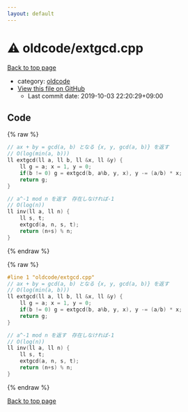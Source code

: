 ```yaml
---
layout: default
---
```


<!-- mathjax config similar to math.stackexchange -->
<script type="text/javascript" async
  src="https://cdnjs.cloudflare.com/ajax/libs/mathjax/2.7.5/MathJax.js?config=TeX-MML-AM_CHTML">
</script>
<script type="text/x-mathjax-config">
  MathJax.Hub.Config({
    TeX: { equationNumbers: { autoNumber: "AMS" }},
    tex2jax: {
      inlineMath: [ ['$','$'] ],
      processEscapes: true
    },
    "HTML-CSS": { matchFontHeight: false },
    displayAlign: "left",
    displayIndent: "2em"
  });
</script>

<script type="text/javascript" src="https://cdnjs.cloudflare.com/ajax/libs/jquery/3.4.1/jquery.min.js"></script>
<script src="https://cdn.jsdelivr.net/npm/jquery-balloon-js@1.1.2/jquery.balloon.min.js" integrity="sha256-ZEYs9VrgAeNuPvs15E39OsyOJaIkXEEt10fzxJ20+2I=" crossorigin="anonymous"></script>
<script type="text/javascript" src="../../assets/js/copy-button.js"></script>
<link rel="stylesheet" href="../../assets/css/copy-button.css" />


# :warning: oldcode/extgcd.cpp

<a href="../../index.html">Back to top page</a>

* category: <a href="../../index.html#bf50ccff88ac9b2562bee63cf804278c">oldcode</a>
* <a href="{{ site.github.repository_url }}/blob/master/oldcode/extgcd.cpp">View this file on GitHub</a>
    - Last commit date: 2019-10-03 22:20:29+09:00




## Code

<a id="unbundled"></a>
{% raw %}
```cpp
// ax + by = gcd(a, b) となる {x, y, gcd(a, b)} を返す
// O(log(min(a, b)))
ll extgcd(ll a, ll b, ll &x, ll &y) {
    ll g = a; x = 1, y = 0;
    if(b != 0) g = extgcd(b, a%b, y, x), y -= (a/b) * x;
    return g;
}

// a^-1 mod n を返す　存在しなければ-1
// O(log(n))
ll inv(ll a, ll n) {
    ll s, t;
    extgcd(a, n, s, t);
    return (n+s) % n;
}

```
{% endraw %}

<a id="bundled"></a>
{% raw %}
```cpp
#line 1 "oldcode/extgcd.cpp"
// ax + by = gcd(a, b) となる {x, y, gcd(a, b)} を返す
// O(log(min(a, b)))
ll extgcd(ll a, ll b, ll &x, ll &y) {
    ll g = a; x = 1, y = 0;
    if(b != 0) g = extgcd(b, a%b, y, x), y -= (a/b) * x;
    return g;
}

// a^-1 mod n を返す　存在しなければ-1
// O(log(n))
ll inv(ll a, ll n) {
    ll s, t;
    extgcd(a, n, s, t);
    return (n+s) % n;
}

```
{% endraw %}

<a href="../../index.html">Back to top page</a>

